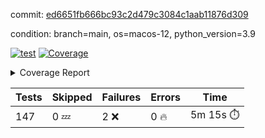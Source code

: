 commit: [ed6651fb666bc93c2d479c3084c1aab11876d309](https://github.com/rcmdnk/homebrew-file/tree/ed6651fb666bc93c2d479c3084c1aab11876d309)

condition: branch=main, os=macos-12, python_version=3.9

[![test](https://github.com/rcmdnk/homebrew-file/actions/workflows/test.yml/badge.svg)](https://github.com/rcmdnk/homebrew-file/actions/runs/4286362979)
<a href="https://github.com/rcmdnk/homebrew-file/blob/undefined/README.md"><img alt="Coverage" src="https://img.shields.io/badge/Coverage-49%25-orange.svg" /></a><details><summary>Coverage Report </summary><table><tr><th>File</th><th>Stmts</th><th>Miss</th><th>Cover</th><th>Missing</th></tr><tbody><tr><td colspan="5"><b>bin</b></td></tr><tr><td>&nbsp; &nbsp;<a href="https://github.com/rcmdnk/homebrew-file/blob/undefined/bin/brew-file">brew-file</a></td><td>1829</td><td>938</td><td>49%</td><td><a href="https://github.com/rcmdnk/homebrew-file/blob/undefined/bin/brew-file#L43-L58">43&ndash;58</a>, <a href="https://github.com/rcmdnk/homebrew-file/blob/undefined/bin/brew-file#L63-L65">63&ndash;65</a>, <a href="https://github.com/rcmdnk/homebrew-file/blob/undefined/bin/brew-file#L153">153</a>, <a href="https://github.com/rcmdnk/homebrew-file/blob/undefined/bin/brew-file#L263">263</a>, <a href="https://github.com/rcmdnk/homebrew-file/blob/undefined/bin/brew-file#L282">282</a>, <a href="https://github.com/rcmdnk/homebrew-file/blob/undefined/bin/brew-file#L288">288</a>, <a href="https://github.com/rcmdnk/homebrew-file/blob/undefined/bin/brew-file#L313">313</a>, <a href="https://github.com/rcmdnk/homebrew-file/blob/undefined/bin/brew-file#L333">333</a>, <a href="https://github.com/rcmdnk/homebrew-file/blob/undefined/bin/brew-file#L336-L339">336&ndash;339</a>, <a href="https://github.com/rcmdnk/homebrew-file/blob/undefined/bin/brew-file#L344">344</a>, <a href="https://github.com/rcmdnk/homebrew-file/blob/undefined/bin/brew-file#L358-L359">358&ndash;359</a>, <a href="https://github.com/rcmdnk/homebrew-file/blob/undefined/bin/brew-file#L370">370</a>, <a href="https://github.com/rcmdnk/homebrew-file/blob/undefined/bin/brew-file#L379-L385">379&ndash;385</a>, <a href="https://github.com/rcmdnk/homebrew-file/blob/undefined/bin/brew-file#L395-L406">395&ndash;406</a>, <a href="https://github.com/rcmdnk/homebrew-file/blob/undefined/bin/brew-file#L595">595</a>, <a href="https://github.com/rcmdnk/homebrew-file/blob/undefined/bin/brew-file#L597">597</a>, <a href="https://github.com/rcmdnk/homebrew-file/blob/undefined/bin/brew-file#L599">599</a>, <a href="https://github.com/rcmdnk/homebrew-file/blob/undefined/bin/brew-file#L616-L620">616&ndash;620</a>, <a href="https://github.com/rcmdnk/homebrew-file/blob/undefined/bin/brew-file#L633-L638">633&ndash;638</a>, <a href="https://github.com/rcmdnk/homebrew-file/blob/undefined/bin/brew-file#L648">648</a>, <a href="https://github.com/rcmdnk/homebrew-file/blob/undefined/bin/brew-file#L663">663</a>, <a href="https://github.com/rcmdnk/homebrew-file/blob/undefined/bin/brew-file#L667-L671">667&ndash;671</a>, <a href="https://github.com/rcmdnk/homebrew-file/blob/undefined/bin/brew-file#L689-L703">689&ndash;703</a>, <a href="https://github.com/rcmdnk/homebrew-file/blob/undefined/bin/brew-file#L749-L756">749&ndash;756</a>, <a href="https://github.com/rcmdnk/homebrew-file/blob/undefined/bin/brew-file#L759-L783">759&ndash;783</a>, <a href="https://github.com/rcmdnk/homebrew-file/blob/undefined/bin/brew-file#L796-L811">796&ndash;811</a>, <a href="https://github.com/rcmdnk/homebrew-file/blob/undefined/bin/brew-file#L820-L825">820&ndash;825</a>, <a href="https://github.com/rcmdnk/homebrew-file/blob/undefined/bin/brew-file#L832-L936">832&ndash;936</a>, <a href="https://github.com/rcmdnk/homebrew-file/blob/undefined/bin/brew-file#L991">991</a>, <a href="https://github.com/rcmdnk/homebrew-file/blob/undefined/bin/brew-file#L1046">1046</a>, <a href="https://github.com/rcmdnk/homebrew-file/blob/undefined/bin/brew-file#L1111-L1114">1111&ndash;1114</a>, <a href="https://github.com/rcmdnk/homebrew-file/blob/undefined/bin/brew-file#L1131">1131</a>, <a href="https://github.com/rcmdnk/homebrew-file/blob/undefined/bin/brew-file#L1138">1138</a>, <a href="https://github.com/rcmdnk/homebrew-file/blob/undefined/bin/brew-file#L1146">1146</a>, <a href="https://github.com/rcmdnk/homebrew-file/blob/undefined/bin/brew-file#L1148">1148</a>, <a href="https://github.com/rcmdnk/homebrew-file/blob/undefined/bin/brew-file#L1179">1179</a>, <a href="https://github.com/rcmdnk/homebrew-file/blob/undefined/bin/brew-file#L1184-L1187">1184&ndash;1187</a>, <a href="https://github.com/rcmdnk/homebrew-file/blob/undefined/bin/brew-file#L1189-L1192">1189&ndash;1192</a>, <a href="https://github.com/rcmdnk/homebrew-file/blob/undefined/bin/brew-file#L1221-L1231">1221&ndash;1231</a>, <a href="https://github.com/rcmdnk/homebrew-file/blob/undefined/bin/brew-file#L1234-L1237">1234&ndash;1237</a>, <a href="https://github.com/rcmdnk/homebrew-file/blob/undefined/bin/brew-file#L1240-L1244">1240&ndash;1244</a>, <a href="https://github.com/rcmdnk/homebrew-file/blob/undefined/bin/brew-file#L1250">1250</a>, <a href="https://github.com/rcmdnk/homebrew-file/blob/undefined/bin/brew-file#L1256">1256</a>, <a href="https://github.com/rcmdnk/homebrew-file/blob/undefined/bin/brew-file#L1262-L1267">1262&ndash;1267</a>, <a href="https://github.com/rcmdnk/homebrew-file/blob/undefined/bin/brew-file#L1278-L1300">1278&ndash;1300</a>, <a href="https://github.com/rcmdnk/homebrew-file/blob/undefined/bin/brew-file#L1328">1328</a>, <a href="https://github.com/rcmdnk/homebrew-file/blob/undefined/bin/brew-file#L1344-L1352">1344&ndash;1352</a>, <a href="https://github.com/rcmdnk/homebrew-file/blob/undefined/bin/brew-file#L1357-L1376">1357&ndash;1376</a>, <a href="https://github.com/rcmdnk/homebrew-file/blob/undefined/bin/brew-file#L1381-L1385">1381&ndash;1385</a>, <a href="https://github.com/rcmdnk/homebrew-file/blob/undefined/bin/brew-file#L1399-L1446">1399&ndash;1446</a>, <a href="https://github.com/rcmdnk/homebrew-file/blob/undefined/bin/brew-file#L1449-L1480">1449&ndash;1480</a>, <a href="https://github.com/rcmdnk/homebrew-file/blob/undefined/bin/brew-file#L1485-L1517">1485&ndash;1517</a>, <a href="https://github.com/rcmdnk/homebrew-file/blob/undefined/bin/brew-file#L1520-L1602">1520&ndash;1602</a>, <a href="https://github.com/rcmdnk/homebrew-file/blob/undefined/bin/brew-file#L1605-L1613">1605&ndash;1613</a>, <a href="https://github.com/rcmdnk/homebrew-file/blob/undefined/bin/brew-file#L1626">1626</a>, <a href="https://github.com/rcmdnk/homebrew-file/blob/undefined/bin/brew-file#L1631">1631</a>, <a href="https://github.com/rcmdnk/homebrew-file/blob/undefined/bin/brew-file#L1636-L1675">1636&ndash;1675</a>, <a href="https://github.com/rcmdnk/homebrew-file/blob/undefined/bin/brew-file#L1679-L1794">1679&ndash;1794</a>, <a href="https://github.com/rcmdnk/homebrew-file/blob/undefined/bin/brew-file#L1804-L1816">1804&ndash;1816</a>, <a href="https://github.com/rcmdnk/homebrew-file/blob/undefined/bin/brew-file#L1820">1820</a>, <a href="https://github.com/rcmdnk/homebrew-file/blob/undefined/bin/brew-file#L1827-L1907">1827&ndash;1907</a>, <a href="https://github.com/rcmdnk/homebrew-file/blob/undefined/bin/brew-file#L1914-L1940">1914&ndash;1940</a>, <a href="https://github.com/rcmdnk/homebrew-file/blob/undefined/bin/brew-file#L1943-L1950">1943&ndash;1950</a>, <a href="https://github.com/rcmdnk/homebrew-file/blob/undefined/bin/brew-file#L1954-L1955">1954&ndash;1955</a>, <a href="https://github.com/rcmdnk/homebrew-file/blob/undefined/bin/brew-file#L1960-L2004">1960&ndash;2004</a>, <a href="https://github.com/rcmdnk/homebrew-file/blob/undefined/bin/brew-file#L2008-L2044">2008&ndash;2044</a>, <a href="https://github.com/rcmdnk/homebrew-file/blob/undefined/bin/brew-file#L2047-L2052">2047&ndash;2052</a>, <a href="https://github.com/rcmdnk/homebrew-file/blob/undefined/bin/brew-file#L2056-L2064">2056&ndash;2064</a>, <a href="https://github.com/rcmdnk/homebrew-file/blob/undefined/bin/brew-file#L2072-L2080">2072&ndash;2080</a>, <a href="https://github.com/rcmdnk/homebrew-file/blob/undefined/bin/brew-file#L2084-L2086">2084&ndash;2086</a>, <a href="https://github.com/rcmdnk/homebrew-file/blob/undefined/bin/brew-file#L2090">2090</a>, <a href="https://github.com/rcmdnk/homebrew-file/blob/undefined/bin/brew-file#L2094-L2102">2094&ndash;2102</a>, <a href="https://github.com/rcmdnk/homebrew-file/blob/undefined/bin/brew-file#L2112-L2280">2112&ndash;2280</a>, <a href="https://github.com/rcmdnk/homebrew-file/blob/undefined/bin/brew-file#L2286-L2436">2286&ndash;2436</a>, <a href="https://github.com/rcmdnk/homebrew-file/blob/undefined/bin/brew-file#L2462">2462</a>, <a href="https://github.com/rcmdnk/homebrew-file/blob/undefined/bin/brew-file#L2487">2487</a>, <a href="https://github.com/rcmdnk/homebrew-file/blob/undefined/bin/brew-file#L2566">2566</a>, <a href="https://github.com/rcmdnk/homebrew-file/blob/undefined/bin/brew-file#L2571-L2582">2571&ndash;2582</a>, <a href="https://github.com/rcmdnk/homebrew-file/blob/undefined/bin/brew-file#L2611-L2618">2611&ndash;2618</a>, <a href="https://github.com/rcmdnk/homebrew-file/blob/undefined/bin/brew-file#L2643">2643</a>, <a href="https://github.com/rcmdnk/homebrew-file/blob/undefined/bin/brew-file#L2655">2655</a>, <a href="https://github.com/rcmdnk/homebrew-file/blob/undefined/bin/brew-file#L2671">2671</a>, <a href="https://github.com/rcmdnk/homebrew-file/blob/undefined/bin/brew-file#L2685-L2689">2685&ndash;2689</a>, <a href="https://github.com/rcmdnk/homebrew-file/blob/undefined/bin/brew-file#L2693-L2696">2693&ndash;2696</a>, <a href="https://github.com/rcmdnk/homebrew-file/blob/undefined/bin/brew-file#L2699-L2702">2699&ndash;2702</a>, <a href="https://github.com/rcmdnk/homebrew-file/blob/undefined/bin/brew-file#L2705-L2713">2705&ndash;2713</a>, <a href="https://github.com/rcmdnk/homebrew-file/blob/undefined/bin/brew-file#L2742-L2749">2742&ndash;2749</a>, <a href="https://github.com/rcmdnk/homebrew-file/blob/undefined/bin/brew-file#L2760-L2767">2760&ndash;2767</a>, <a href="https://github.com/rcmdnk/homebrew-file/blob/undefined/bin/brew-file#L2848-L2850">2848&ndash;2850</a>, <a href="https://github.com/rcmdnk/homebrew-file/blob/undefined/bin/brew-file#L2869">2869</a>, <a href="https://github.com/rcmdnk/homebrew-file/blob/undefined/bin/brew-file#L2875">2875</a>, <a href="https://github.com/rcmdnk/homebrew-file/blob/undefined/bin/brew-file#L2886-L3495">2886&ndash;3495</a>, <a href="https://github.com/rcmdnk/homebrew-file/blob/undefined/bin/brew-file#L3499">3499</a></td></tr><tr><td><b>TOTAL</b></td><td><b>1829</b></td><td><b>938</b></td><td><b>49%</b></td><td>&nbsp;</td></tr></tbody></table></details>

| Tests | Skipped | Failures | Errors | Time |
| ----- | ------- | -------- | -------- | ------------------ |
| 147 | 0 :zzz: | 2 :x: | 0 :fire: | 5m 15s :stopwatch: |

